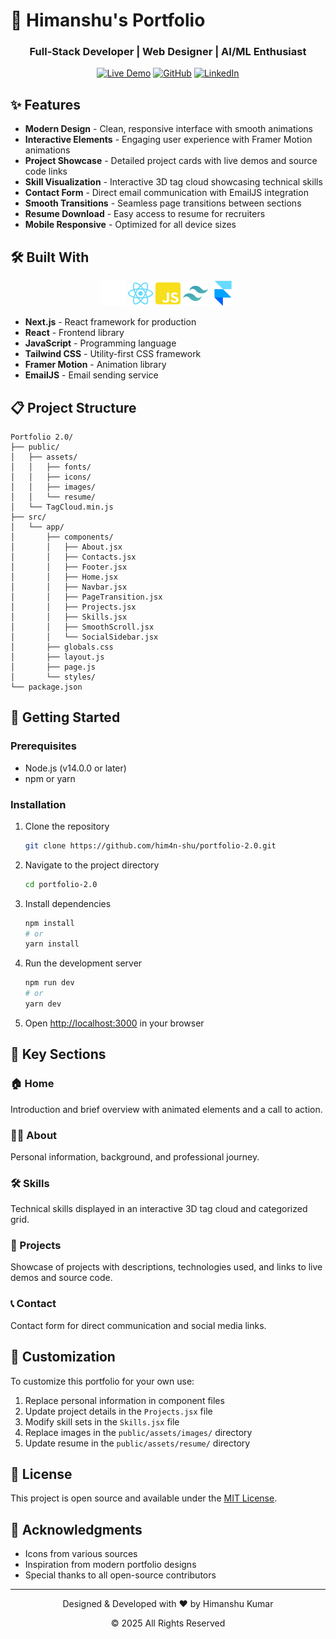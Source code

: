 # 💼 Himanshu's Portfolio

<div align="center">
  <h3>Full-Stack Developer | Web Designer | AI/ML Enthusiast</h3>
  
  [![Live Demo](https://img.shields.io/badge/Live-Demo-brightgreen?style=for-the-badge&logo=vercel)](https://itshim4nshu.vercel.app/)
  [![GitHub](https://img.shields.io/badge/GitHub-Repository-blue?style=for-the-badge&logo=github)](https://github.com/him4n-shu/portfolio-2.0)
  [![LinkedIn](https://img.shields.io/badge/LinkedIn-Profile-informational?style=for-the-badge&logo=linkedin)](https://www.linkedin.com/in/himanshu-kumar-b4b799208)
</div>

## ✨ Features

- **Modern Design** - Clean, responsive interface with smooth animations
- **Interactive Elements** - Engaging user experience with Framer Motion animations
- **Project Showcase** - Detailed project cards with live demos and source code links
- **Skill Visualization** - Interactive 3D tag cloud showcasing technical skills
- **Contact Form** - Direct email communication with EmailJS integration
- **Smooth Transitions** - Seamless page transitions between sections
- **Resume Download** - Easy access to resume for recruiters
- **Mobile Responsive** - Optimized for all device sizes

## 🛠️ Built With

<div align="center">
  <img src="public/assets/icons/nextjs.svg" alt="Next.js" width="40" height="40" />
  <img src="public/assets/icons/react.svg" alt="React" width="40" height="40" />
  <img src="public/assets/icons/javascript.svg" alt="JavaScript" width="40" height="40" />
  <img src="public/assets/icons/tailwind.svg" alt="Tailwind CSS" width="40" height="40" />
  <img src="public/assets/icons/framer.svg" alt="Framer Motion" width="40" height="40" />
</div>

- **Next.js** - React framework for production
- **React** - Frontend library
- **JavaScript** - Programming language
- **Tailwind CSS** - Utility-first CSS framework
- **Framer Motion** - Animation library
- **EmailJS** - Email sending service

## 📋 Project Structure

```
Portfolio 2.0/
├── public/
│   ├── assets/
│   │   ├── fonts/
│   │   ├── icons/
│   │   ├── images/
│   │   └── resume/
│   └── TagCloud.min.js
├── src/
│   └── app/
│       ├── components/
│       │   ├── About.jsx
│       │   ├── Contacts.jsx
│       │   ├── Footer.jsx
│       │   ├── Home.jsx
│       │   ├── Navbar.jsx
│       │   ├── PageTransition.jsx
│       │   ├── Projects.jsx
│       │   ├── Skills.jsx
│       │   ├── SmoothScroll.jsx
│       │   └── SocialSidebar.jsx
│       ├── globals.css
│       ├── layout.js
│       ├── page.js
│       └── styles/
└── package.json
```

## 🚀 Getting Started

### Prerequisites

- Node.js (v14.0.0 or later)
- npm or yarn

### Installation

1. Clone the repository
   ```bash
   git clone https://github.com/him4n-shu/portfolio-2.0.git
   ```

2. Navigate to the project directory
   ```bash
   cd portfolio-2.0
   ```

3. Install dependencies
   ```bash
   npm install
   # or
   yarn install
   ```

4. Run the development server
   ```bash
   npm run dev
   # or
   yarn dev
   ```

5. Open [http://localhost:3000](http://localhost:3000) in your browser

## 📱 Key Sections

### 🏠 Home
Introduction and brief overview with animated elements and a call to action.

### 👨‍💻 About
Personal information, background, and professional journey.

### 🛠️ Skills
Technical skills displayed in an interactive 3D tag cloud and categorized grid.

### 🔧 Projects
Showcase of projects with descriptions, technologies used, and links to live demos and source code.

### 📞 Contact
Contact form for direct communication and social media links.

## 📝 Customization

To customize this portfolio for your own use:

1. Replace personal information in component files
2. Update project details in the `Projects.jsx` file
3. Modify skill sets in the `Skills.jsx` file
4. Replace images in the `public/assets/images/` directory
5. Update resume in the `public/assets/resume/` directory

## 📄 License

This project is open source and available under the [MIT License](LICENSE).

## 🙏 Acknowledgments

- Icons from various sources
- Inspiration from modern portfolio designs
- Special thanks to all open-source contributors

---

<div align="center">
  <p>Designed & Developed with ❤️ by Himanshu Kumar</p>
  <p>© 2025 All Rights Reserved</p>
</div> 